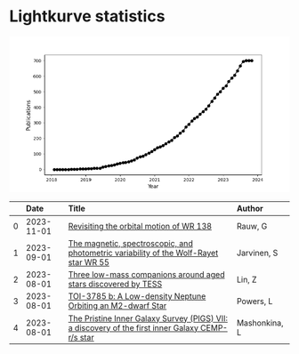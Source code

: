 
<h1>Lightkurve statistics</h1>
  
![publications](lightkurve-publications.png)  
  
|    | Date       | Title                                                                                                                                                              | Author        |
|---:|:-----------|:-------------------------------------------------------------------------------------------------------------------------------------------------------------------|:--------------|
|  0 | 2023-11-01 | [Revisiting the orbital motion of WR 138](https://ui.adsabs.harvard.edu/abs/2023NewA..10402062R/abstract)                                                          | Rauw, G       |
|  1 | 2023-09-01 | [The magnetic, spectroscopic, and photometric variability of the Wolf-Rayet star WR 55](https://ui.adsabs.harvard.edu/abs/2023MNRAS.524L..21J/abstract)            | Jarvinen, S   |
|  2 | 2023-08-01 | [Three low-mass companions around aged stars discovered by TESS](https://ui.adsabs.harvard.edu/abs/2023MNRAS.523.6162L/abstract)                                   | Lin, Z        |
|  3 | 2023-08-01 | [TOI-3785 b: A Low-density Neptune Orbiting an M2-dwarf Star](https://ui.adsabs.harvard.edu/abs/2023AJ....166...44P/abstract)                                      | Powers, L     |
|  4 | 2023-08-01 | [The Pristine Inner Galaxy Survey (PIGS) VII: a discovery of the first inner Galaxy CEMP-r/s star](https://ui.adsabs.harvard.edu/abs/2023MNRAS.523.2111M/abstract) | Mashonkina, L |
